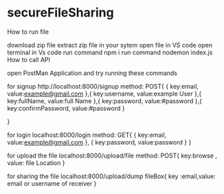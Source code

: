 # secureFileSharing


How to run file

download zip file
extract zip file in your sytem
open file in VS code
open terminal in Vs code
run command npm i
run command nodemon index.js
How to call API

open PostMan Application and try running these commands

for signup http://localhost:8000/signup method: POST{
{
    key:email, value:example@gmail.com
},{
    key:username, value:example User
},{
    key:fullName, value:full Name
},{
    key:password, value:#password
},{
    key:confirmPassword, value:#password
}

}

for login localhost:8000/login method: GET{
    {
    key:email, value:example@gmail.com
},
    {
    key:password, value:password
}
}

for upload the file localhost:8000/upload/file method: POST{
    key:browse , value: file Location
}

for sharing the file localhost:8000/upload/dump fileBox{
    key :email,value: email or username of receiver
}




